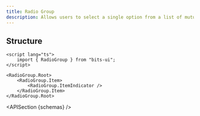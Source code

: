 ```yaml
---
title: Radio Group
description: Allows users to select a single option from a list of mutually exclusive choices.
---
```


<script>
	import { APISection, ComponentPreview, RadioGroupDemo } from '@/components/index.js'
	export let schemas;
</script>

<ComponentPreview name="radio-group-demo" comp="RadioGroup">

<RadioGroupDemo slot="preview" />

</ComponentPreview>

## Structure

```svelte
<script lang="ts">
	import { RadioGroup } from "bits-ui";
</script>

<RadioGroup.Root>
	<RadioGroup.Item>
		<RadioGroup.ItemIndicator />
	</RadioGroup.Item>
</RadioGroup.Root>
```

<APISection {schemas} />
